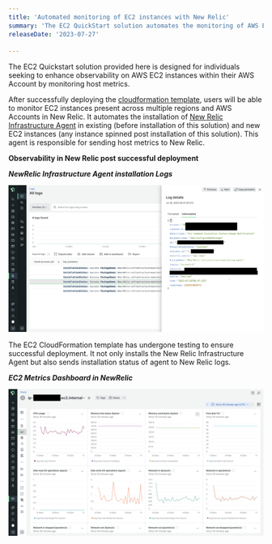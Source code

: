 ```yaml
---
title: 'Automated monitoring of EC2 instances with New Relic'
summary: 'The EC2 QuickStart solution automates the monitoring of AWS EC2 instances in New Relic by using a CloudFormation template to install New Relic Infrastructure Agent on the instances.'
releaseDate: '2023-07-27' 

---
```


The EC2 Quickstart solution provided here is designed for individuals seeking to enhance observability on AWS EC2 instances within their AWS Account by monitoring host metrics.

After successfully deploying the [cloudformation template](), users will be able to monitor EC2 instances present across multiple regions and AWS Accounts in New Relic. It automates the installation of [New Relic Infrastructure Agent](https://docs.newrelic.com/docs/infrastructure/install-infrastructure-agent/get-started/install-infrastructure-agent/) in existing (before installation of this solution) and new EC2 instances (any instance spinned post installation of this solution). This agent is responsible for sending host metrics to New Relic.  

**Observability in New Relic post successful deployment**
 
***NewRelic Infrastructure Agent installation Logs***


![NewRelic Infrastructure Agent installation Logs](./images/nr_agent_installation_logs.png "EC2 Metrics")

The EC2 CloudFormation template has undergone testing to ensure successful deployment. It not only installs the New Relic Infrastructure Agent but also sends installation status of agent to New Relic logs.



***EC2 Metrics Dashboard in NewRelic***

![EC2 Metrics Dashboard](./images/ec2_metrics_from_agent.png "EC2 Metrics")


